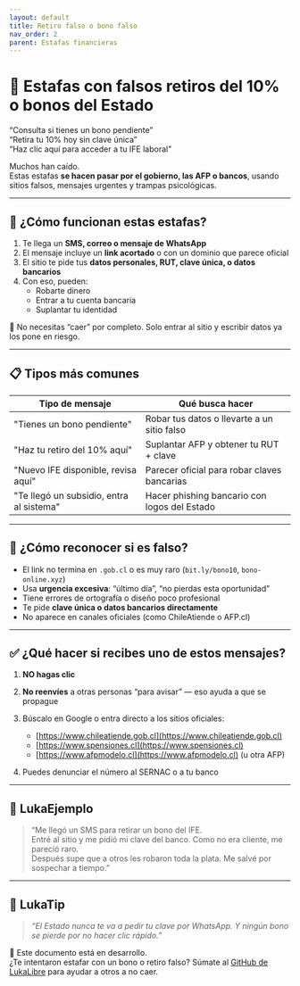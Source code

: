 ```yaml
---
layout: default
title: Retiro falso o bono falso
nav_order: 2
parent: Estafas financieras
---
```


# 🎣 Estafas con falsos retiros del 10% o bonos del Estado

“Consulta si tienes un bono pendiente”  
“Retira tu 10% hoy sin clave única”  
“Haz clic aquí para acceder a tu IFE laboral”

Muchos han caído.  
Estas estafas **se hacen pasar por el gobierno, las AFP o bancos**, usando sitios falsos, mensajes urgentes y trampas psicológicas.

---

## 🧠 ¿Cómo funcionan estas estafas?

1. Te llega un **SMS, correo o mensaje de WhatsApp**
2. El mensaje incluye un **link acortado** o con un dominio que parece oficial
3. El sitio te pide tus **datos personales, RUT, clave única, o datos bancarios**
4. Con eso, pueden:
   - Robarte dinero
   - Entrar a tu cuenta bancaria
   - Suplantar tu identidad

🧠 No necesitas “caer” por completo. Solo entrar al sitio y escribir datos ya los pone en riesgo.

---

## 📋 Tipos más comunes

| Tipo de mensaje                     | Qué busca hacer                                      |
|-------------------------------------|------------------------------------------------------|
| "Tienes un bono pendiente"          | Robar tus datos o llevarte a un sitio falso          |
| "Haz tu retiro del 10% aquí"       | Suplantar AFP y obtener tu RUT + clave               |
| "Nuevo IFE disponible, revisa aquí" | Parecer oficial para robar claves bancarias          |
| "Te llegó un subsidio, entra al sistema" | Hacer phishing bancario con logos del Estado   |

---

## 🚨 ¿Cómo reconocer si es falso?

- El link no termina en `.gob.cl` o es muy raro (`bit.ly/bono10`, `bono-online.xyz`)
- Usa **urgencia excesiva**: “último día”, “no pierdas esta oportunidad”
- Tiene errores de ortografía o diseño poco profesional
- Te pide **clave única o datos bancarios directamente**
- No aparece en canales oficiales (como ChileAtiende o AFP.cl)

---

## ✅ ¿Qué hacer si recibes uno de estos mensajes?

1. **NO hagas clic**
2. **No reenvíes** a otras personas “para avisar” — eso ayuda a que se propague
3. Búscalo en Google o entra directo a los sitios oficiales:
   - [https://www.chileatiende.gob.cl](https://www.chileatiende.gob.cl)
   - [https://www.spensiones.cl](https://www.spensiones.cl)
   - [https://www.afpmodelo.cl](https://www.afpmodelo.cl) (u otra AFP)

4. Puedes denunciar el número al SERNAC o a tu banco

---

## 💬 LukaEjemplo

> “Me llegó un SMS para retirar un bono del IFE.  
> Entré al sitio y me pidió mi clave del banco. Como no era cliente, me pareció raro.  
> Después supe que a otros les robaron toda la plata. Me salvé por sospechar a tiempo.”

---

## 🧠 LukaTip

> *“El Estado nunca te va a pedir tu clave por WhatsApp. Y ningún bono se pierde por no hacer clic rápido.”*

📌 Este documento está en desarrollo.  
¿Te intentaron estafar con un bono o retiro falso? Súmate al [GitHub de LukaLibre](https://github.com/raestrada/lukalibre) para ayudar a otros a no caer.
